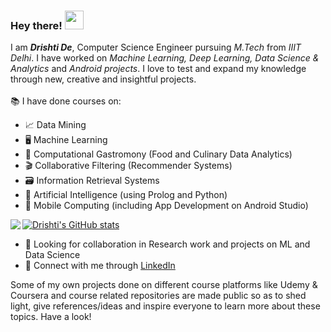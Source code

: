 ### Hey there! <img src="https://raw.githubusercontent.com/MartinHeinz/MartinHeinz/master/wave.gif" width="30px">

<!--
**drishti20075/drishti20075** is a ✨ _special_ ✨ repository because its `README.md` (this file) appears on your GitHub profile.

Here are some ideas to get you started:

- 🔭 I’m currently working on ...
- 🌱 I’m currently learning ...
- 👯 I’m looking to collaborate on ...
- 🤔 I’m looking for help with ...
- 💬 Ask me about ...
- 📫 How to reach me: ...
- 😄 Pronouns: ...
- ⚡ Fun fact: ...
-->

I am _**Drishti De**_, Computer Science Engineer pursuing _M.Tech_ from _IIIT Delhi_. I have worked on _Machine Learning, Deep Learning, Data Science & Analytics_ and _Android projects_. I love to test and expand my knowledge through new, creative and insightful projects.<br><br>
📚 I have done courses on:
* 📈 Data Mining
* 🖥️ Machine Learning
* 🍲 Computational Gastromony (Food and Culinary Data Analytics)
* 🎬 Collaborative Filtering (Recommender Systems)
* 🗃️ Information Retrieval Systems
* 🤖 Artificial Intelligence (using Prolog and Python)
* 📱 Mobile Computing (including App Development on Android Studio)

<img align="left" src="https://github-readme-stats.vercel.app/api/top-langs/?username=drishti20075&langs_count=10&theme=vue" />

[![Drishti's GitHub stats](https://github-readme-stats.vercel.app/api?username=drishti20075&show_icons=true&count_private=True&theme=vue&hide=stars,prs,issues)](https://github.com/drishti20075/github-readme-stats)

- 🤝 Looking for collaboration in Research work and projects on ML and Data Science
- 🔗 Connect with me through [LinkedIn][1]

<!-- Icons -->
<!-- [1.2]: https://raw.githubusercontent.com/MartinHeinz/MartinHeinz/master/linkedin-3-16.png (LinkedIn icon without padding) -->

<!-- Links to your social media accounts -->
[1]: https://www.linkedin.com/in/drishti-de358/

Some of my own projects done on different course platforms like Udemy & Coursera and course related repositories are made public so as to shed light, give references/ideas and inspire everyone to learn more about these topics. Have a look!

